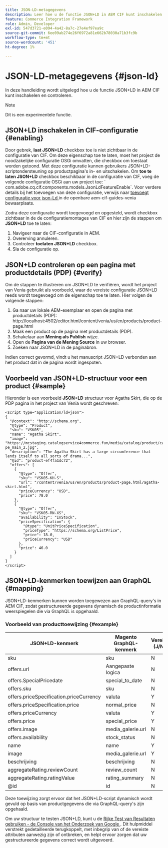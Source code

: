 ```yaml
---
title: JSON-LD-metagegevens
description: Leer hoe u de functie JSON+LD in AEM CIF kunt inschakelen en controleren.
feature: Commerce Integration Framework
role: Admin, Developer
exl-id: 547d3721-e094-4a42-8a7c-27e4ef97ea9c
source-git-commit: 6ee09ab274e26f6972a81e662b78030a71b3fc9b
workflow-type: tm+mt
source-wordcount: '451'
ht-degree: 1%

---
```


# JSON-LD-metagegevens {#json-ld}

In deze handleiding wordt uitgelegd hoe u de functie JSON+LD in AEM CIF kunt inschakelen en controleren.

>[!NOTE]
>
> Dit is een experimentele functie.

## JSON+LD inschakelen in CIF-configuratie {#enabling}

Door gebrek, **laat JSON+LD** checkbox toe is niet zichtbaar in de configuratie van CIF. Om deze eigenschap toe te laten, moet het project de noodzakelijke configuratie OSGi omvatten, die checkbox om toestaat worden getoond. Met deze configuratie kunnen gebruikers JSON+LD-scriptondersteuning op productpagina&#39;s in- en uitschakelen.
Om **toe te laten JSON+LD** checkbox beschikbaar in de configuratie van CIF, voeg de volgende configuratie OSGi aan uw project toe: &grave;
com.adobe.cq.cif.components.models.JsonLdFeatureEnable&grave;.
Voor verdere details bij het toevoegen van deze configuratie, verwijs naar [ toevoegt configuratie voor json-Ld ](https://github.com/adobe/aem-cif-guides-venia/blob/main/ui.config/src/main/content/jcr_root/apps/venia/osgiconfig/config/com.adobe.cq.cif.components.models.JsonLdFeatureEnable.cfg.json) in de openbare aem-cif-guides-venia bewaarplaats.

Zodra deze configuratie wordt toegevoegd en opgesteld, wordt checkbox zichtbaar in de de configuratiemontages van CIF en hier zijn de stappen om **JSON+LD** toe te laten:

1. Navigeer naar de CIF-configuratie in AEM.
1. Overerving annuleren.
1. Controleer **toelaten JSON+LD** checkbox.
1. Sla de configuratie op.

## JSON+LD controleren op een pagina met productdetails (PDP) {#verify}

Om de stappen te illustreren om JSON+LD te verifiëren, wordt het project van Venia gebruikt als voorbeeld, waar de vereiste configuratie JSON+LD reeds wordt toegevoegd om de eigenschap toe te laten. Hier volgen de volgende stappen:

1. Ga naar uw lokale AEM-exemplaar en open de pagina met productdetails (PDP): http://localhost:4502/editor.html/content/venia/us/en/products/product-page.html
1. Maak een product op de pagina met productdetails (PDP).
1. Schakelaar aan **Mening als Publish** wijze.
1. Open de **Pagina van de Mening Source** in uw browser.
1. Zoeken naar JSON+LD in de paginabron.

Indien correct gevormd, vindt u het manuscript JSON+LD verbonden aan het product dat in de pagina wordt ingespoten.

## Voorbeeld van JSON+LD-structuur voor een product {#sample}

Hieronder is een voorbeeld **JSON+LD** structuur voor Agatha Skirt, die op de PDP pagina in het project van Venia wordt geschreven:

```
<script type="application/ld+json">
{
  "@context": "http://schema.org",
  "@type": "Product",
  "sku": "VSK05",
  "name": "Agatha Skirt",
  "image": "https://mcstaging.catalogservice4commerce.fun/media/catalog/product/cache/926ea6fc2ad48a7202ff4587b6c2768e/v/s/vsk05-pe_main_2.jpg",
  "description": "The Agatha Skirt has a large circumference that lends itself to all sorts of drama...",
  "@id": "product-ef4fa1dc72",
  "offers": [
    {
      "@type": "Offer",
      "sku": "VSK05-KH-S",
      "url": "/content/venia/us/en/products/product-page.html/agatha-skirt.html",
      "priceCurrency": "USD",
      "price": 78.0
    },
    {
      "@type": "Offer",
      "sku": "VSK05-RN-XS",
      "availability": "InStock",
      "priceSpecification": {
        "@type": "UnitPriceSpecification",
        "priceType": "https://schema.org/ListPrice",
        "price": 18.0,
        "priceCurrency": "USD"
      },
      "price": 46.0
    }
  ]
}
</script>
```

## JSON+LD-kenmerken toewijzen aan GraphQL {#mapping}

JSON+LD-kenmerken kunnen worden toegewezen aan GraphQL-query&#39;s in AEM CIF, zodat gestructureerde gegevens dynamisch de productinformatie weerspiegelen die via GraphQL is opgehaald.

### Voorbeeld van producttoewijzing {#example}

| JSON+LD-kenmerk | Magento GraphQL-kenmerk | Vereist (J/N) |
|---------------------------------|-------------------|---|
| sku | sku | N |
| offers.url | Aangepaste logica | N |
| offers.SpecialPricedate | special_to_date | N |
| offers.sku | sku | N |
| offers.priceSpecification.priceCurrency | valuta | Y |
| offers.priceSpecification.price | normal_price | N |
| offers.priceCurrency | valuta | Y |
| offers.price | special_price | Y |
| offers.image | media_galerie.url | N |
| offers.availability | stock_status | N |
| name | name | Y |
| image | media_galerie.url | Y |
| beschrijving | beschrijving | N |
| aggregateRating.reviewCount | review_count | N |
| aggregateRating.ratingValue | rating_summary | N |
| @id | id | N |

Deze toewijzing zorgt ervoor dat het JSON+LD-script dynamisch wordt gevuld op basis van productgegevens die via GraphQL-query&#39;s zijn opgehaald.

Om uw structuur te testen JSON+LD, kunt u de [ Rijke Test van Resultaten gebruiken - de Console van het Onderzoek van Google ](https://search.google.com/test/rich-results/result?id=wtU3LVIEM8H7Aaf5qqK9qw). Dit hulpmiddel verstrekt gedetailleerde terugkoppelt, met inbegrip van of de vereiste attributen aanwezig zijn of ontbreken, en helpt ervoor zorgen dat uw gestructureerde gegevens correct wordt uitgevoerd.
